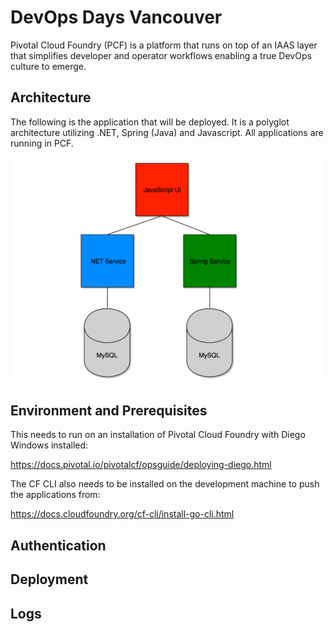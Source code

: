 # DevOps Days Vancouver

Pivotal Cloud Foundry (PCF) is a platform that runs on top of an IAAS layer that simplifies developer and operator workflows enabling a true DevOps culture to emerge.

## Architecture

The following is the application that will be deployed. It is a polyglot architecture utilizing .NET, Spring (Java) and Javascript. All applications are running in PCF.

![alt text](architecture.png "Architecture")

## Environment and Prerequisites

This needs to run on an installation of Pivotal Cloud Foundry with Diego Windows installed:

https://docs.pivotal.io/pivotalcf/opsguide/deploying-diego.html

The CF CLI also needs to be installed on the development machine to push the applications from:

https://docs.cloudfoundry.org/cf-cli/install-go-cli.html

## Authentication

## Deployment

## Logs



